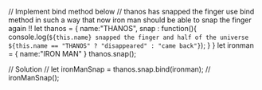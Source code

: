 // Implement bind method below
// thanos has snapped the finger use bind method in such a way that now iron man should be able to snap the finger again !!
let thanos = {
    name:"THANOS",
    snap : function(){
        console.log(`${this.name} snapped the finger and half of the universe ${this.name == "THANOS" ? "disappeared" : "came back"}`);
    }
}
let ironman = {
    name:"IRON MAN"
}
thanos.snap();

// Solution
// let ironManSnap = thanos.snap.bind(ironman);
// ironManSnap();